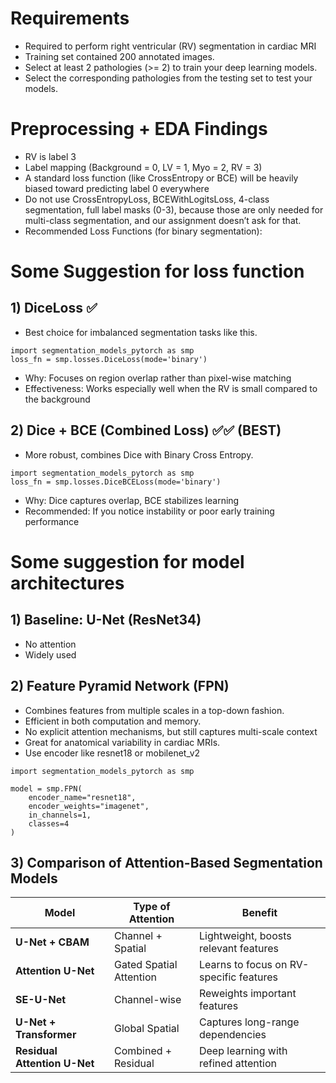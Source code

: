 # Requirements
- Required to perform right ventricular (RV) segmentation in cardiac MRI
- Training set contained 200 annotated images.  
- Select at least 2 pathologies (>= 2) to train your deep learning models. 
- Select the corresponding pathologies from the testing set to test your models.

# Preprocessing + EDA Findings
- RV is label 3
- Label mapping (Background = 0, LV = 1, Myo = 2, RV = 3)
- A standard loss function (like CrossEntropy or BCE) will be heavily biased toward predicting label 0 everywhere
- Do not use CrossEntropyLoss, BCEWithLogitsLoss, 4-class segmentation, full label masks (0-3), because those are only needed for multi-class segmentation, and our assignment doesn’t ask for that.
- Recommended Loss Functions (for binary segmentation):

# Some Suggestion for loss function
## 1) DiceLoss ✅
- Best choice for imbalanced segmentation tasks like this.
<pre><code>import segmentation_models_pytorch as smp
loss_fn = smp.losses.DiceLoss(mode='binary')</code></pre>
- Why: Focuses on region overlap rather than pixel-wise matching
- Effectiveness: Works especially well when the RV is small compared to the background

## 2) Dice + BCE (Combined Loss) ✅✅ (BEST)
- More robust, combines Dice with Binary Cross Entropy.
<pre><code>import segmentation_models_pytorch as smp
loss_fn = smp.losses.DiceBCELoss(mode='binary')</code></pre>
- Why: Dice captures overlap, BCE stabilizes learning
- Recommended: If you notice instability or poor early training performance

# Some suggestion for model architectures
## 1) Baseline: U-Net (ResNet34)
- No attention
- Widely used

## 2) Feature Pyramid Network (FPN)
- Combines features from multiple scales in a top-down fashion.
- Efficient in both computation and memory.
- No explicit attention mechanisms, but still captures multi-scale context
- Great for anatomical variability in cardiac MRIs.
- Use encoder like resnet18 or mobilenet_v2
<pre><code>import segmentation_models_pytorch as smp

model = smp.FPN(
    encoder_name="resnet18",
    encoder_weights="imagenet",  
    in_channels=1,              
    classes=4
)</code></pre>

## 3) Comparison of Attention-Based Segmentation Models

| Model                        | Type of Attention       | Benefit                                 |
|-----------------------------|-------------------------|------------------------------------------|
| **U-Net + CBAM**             | Channel + Spatial       | Lightweight, boosts relevant features    |
| **Attention U-Net**          | Gated Spatial Attention | Learns to focus on RV-specific features |
| **SE-U-Net**                 | Channel-wise            | Reweights important features             |
| **U-Net + Transformer**      | Global Spatial          | Captures long-range dependencies         |
| **Residual Attention U-Net** | Combined + Residual     | Deep learning with refined attention     |
